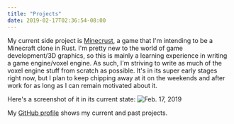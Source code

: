 ```yaml
---
title: "Projects"
date: 2019-02-17T02:36:54-08:00
---
```


My current side project is [Minecrust](https://github.com/chrisf1337/minecrust), a game that I'm
intending to be a Minecraft clone in Rust. I'm pretty new to the world of game development/3D
graphics, so this is mainly a learning experience in writing a game engine/voxel engine. As such,
I'm striving to write as much of the voxel engine stuff from scratch as possible. It's in its
super early stages right now, but I plan to keep chipping away at it on the weekends and after
work for as long as I can remain motivated about it.

Here's a screenshot of it in its current state:
![Feb. 17, 2019](/2019-02-17.png)

My [GitHub profile](https://github.com/chrisf1337) shows my current and past projects.


